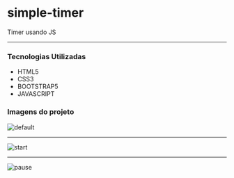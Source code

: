 # simple-timer
Timer usando JS

<hr>
<h3>Tecnologias Utilizadas </h3>
<ul>
  <li>HTML5 </li> 
  <li>CSS3 </li>  
  <li>BOOTSTRAP5 </li>
  <li>JAVASCRIPT </li>
</ul>
  

<h3>Imagens do projeto </h3>

![default](https://user-images.githubusercontent.com/66692202/157794066-2ef6692d-0c67-43e4-940a-28c72978861d.jpeg)
<hr>

![start](https://user-images.githubusercontent.com/66692202/157794084-32f1d0f7-4615-443c-8df7-5d8878900cb3.jpeg)
<hr>

![pause](https://user-images.githubusercontent.com/66692202/157794072-f1e550fe-5b13-4393-a366-94de5d113660.jpeg)

